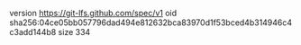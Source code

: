 version https://git-lfs.github.com/spec/v1
oid sha256:04ce05bb057796dad494e812632bca83970d1f53bced4b314946c4c3add144b8
size 334
